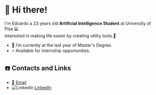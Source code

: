 # :wave: Hi there!
I'm Edoardo a 23 years old **Artificial Intelligence Student** at University of Pisa :computer:.\
Interested in making life easier by creating utility tools.:milky_way:

- :telescope: I’m currently at the last year of Master's Degree.
- :zap:  Available for internship opportunities.

## :phone: Contacts and Links
- :email: [Email](mailto:ruffoli99@gmail.com)
- ![LinkedIn](https://i.stack.imgur.com/gVE0j.png) [LinkedIn](https://www.linkedin.com/in/edoardoruffoli)

